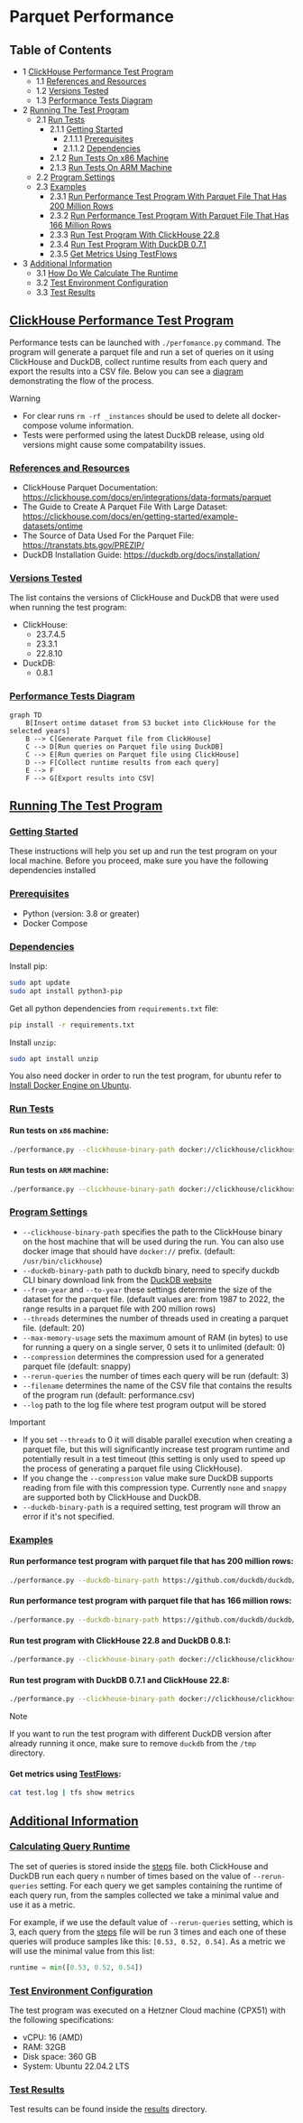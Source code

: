 # Parquet Performance

## Table of Contents

* 1 [ClickHouse Performance Test Program](#ClickHouse-Performance-Test-Program)
  * 1.1 [References and Resources](#references-and-resources)
  * 1.2 [Versions Tested](#versions-tested)
  * 1.3 [Performance Tests Diagram](#performance-tests-diagram)
* 2 [Running The Test Program](#running-the-test-program)
  * 2.1 [Run Tests](#run-tests)
    * 2.1.1 [Getting Started](#getting-started)
      * 2.1.1.1 [Prerequisites](#prerequisites)
      * 2.1.1.2 [Dependencies](#dependencies)
    * 2.1.2 [Run Tests On x86 Machine](#run-tests-on-x86-machine)
    * 2.1.3 [Run Tests On ARM Machine](#run-tests-on-arm-machine)
  * 2.2 [Program Settings](#program-settings)
  * 2.3 [Examples](#examples)
    * 2.3.1 [Run Performance Test Program With Parquet File That Has 200 Million Rows](#run-performance-test-program-with-parquet-file-that-has-200-million-rows)
    * 2.3.2 [Run Performance Test Program With Parquet File That Has 166 Million Rows](#run-performance-test-program-with-parquet-file-that-has-166-million-rows)
    * 2.3.3 [Run Test Program With ClickHouse 22.8](#run-test-program-with-clickhouse-228-and-duckdb-081)
    * 2.3.4 [Run Test Program With DuckDB 0.7.1](#run-test-program-with-duckdb-071)
    * 2.3.5 [Get Metrics Using TestFlows](#get-metrics-using-testflows)
* 3 [Additional Information](#additional-information)
  * 3.1 [How Do We Calculate The Runtime](#how-do-we-calculate-the-runtime)
  * 3.2 [Test Environment Configuration](#test-environment-configuration)
  * 3.3 [Test Results](#test-results)

## [ClickHouse Performance Test Program](#table-of-contents)

Performance tests can be launched with `./perfomance.py` command. The program will generate a parquet file and run 
a set of queries on it using ClickHouse and DuckDB, collect runtime results from each query and export the 
results into a CSV file. Below you can see a [diagram](#performance-tests-diagram) demonstrating the flow of the process.

> [!WARNING]
> - For clear runs `rm -rf _instances` should be used to delete all docker-compose volume information.
> - Tests were performed using the latest DuckDB release, using old versions might cause some compatability issues.


### [References and Resources](#table-of-contents)

* ClickHouse Parquet Documentation: https://clickhouse.com/docs/en/integrations/data-formats/parquet
* The Guide to Create A Parquet File With Large Dataset: https://clickhouse.com/docs/en/getting-started/example-datasets/ontime
* The Source of Data Used For the Parquet File: https://transtats.bts.gov/PREZIP/
* DuckDB Installation Guide: https://duckdb.org/docs/installation/


### [Versions Tested](#table-of-contents)

The list contains the versions of ClickHouse and DuckDB that were used when running the test program:

* ClickHouse:
  * 23.7.4.5
  * 23.3.1
  * 22.8.10
* DuckDB:
  * 0.8.1

### [Performance Tests Diagram](#table-of-contents)
```mermaid
graph TD
    B[Insert ontime dataset from S3 bucket into ClickHouse for the selected years]
    B --> C[Generate Parquet file from ClickHouse]
    C --> D[Run queries on Parquet file using DuckDB]
    C --> E[Run queries on Parquet file using ClickHouse]
    D --> F[Collect runtime results from each query]
    E --> F
    F --> G[Export results into CSV]
```

## [Running The Test Program](#table-of-contents)

### [Getting Started](#table-of-contents)

These instructions will help you set up and run the test program on your local machine. Before you proceed, 
make sure you have the following dependencies installed

### [Prerequisites](#table-of-contents)
* Python (version: 3.8 or greater)
* Docker Compose

### [Dependencies](#table-of-contents)

Install pip:
  ```bash
  sudo apt update
  sudo apt install python3-pip
  ```
Get all python dependencies from `requirements.txt` file:

```bash
pip install -r requirements.txt
```

Install `unzip`:

```bash
sudo apt install unzip
```

You also need docker in order to run the test program, for ubuntu refer to [Install Docker Engine on Ubuntu](https://docs.docker.com/engine/install/ubuntu/).

### [Run Tests](#table-of-contents)

#### Run tests on `x86` machine:

```bash
./performance.py --clickhouse-binary-path docker://clickhouse/clickhouse-server:23.7.4.5-alpine --clickhouse-version 23.7.4.5 --duckdb-binary-path https://github.com/duckdb/duckdb/releases/download/v0.8.1/duckdb_cli-linux-amd64.zip 
```

#### Run tests on `ARM` machine:

```bash
./performance.py --clickhouse-binary-path docker://clickhouse/clickhouse-server:23.7.4.5-alpine --clickhouse-version 23.7.4.5 --duckdb-binary-path https://github.com/duckdb/duckdb/releases/download/v0.8.1/duckdb_cli-linux-aarch64.zip 
```

### [Program Settings](#table-of-contents)

- `--clickhouse-binary-path` specifies the path to the ClickHouse binary on the host machine that will be used during the run. You can also use docker image that should have `docker://` prefix. (default: `/usr/bin/clickhouse`)
- `--duckdb-binary-path` path to duckdb binary, need to specify duckdb CLI binary download link from the [DuckDB website]
- `--from-year` and `--to-year` these settings determine the size of the dataset for the parquet file. (default values are: from 1987 to 2022, the range results in a parquet file with 200 million rows)
- `--threads` determines the number of threads used in creating a parquet file. (default: 20)
- `--max-memory-usage` sets the maximum amount of RAM (in bytes) to use for running a query on a single server, 0 sets it to unlimited (default: 0)
- `--compression` determines the compression used for a generated parquet file (default: snappy)
- `--rerun-queries` the number of times each query will be run (default: 3)
- `--filename` determines the name of the CSV file that contains the results of the program run (default: performance.csv)
- `--log` path to the log file where test program output will be stored


> [!IMPORTANT] 
> - If you set `--threads` to 0 it will disable parallel execution when creating a parquet file, but this will significantly increase test program runtime and potentially result in a test timeout (this setting is only used to speed up the process of generating a parquet file using ClickHouse).
> - If you change the `--compression` value make sure DuckDB supports reading from file with this compression type. Currently `none` and `snappy` are supported both by ClickHouse and DuckDB.
> - `--duckdb-binary-path` is a required setting, test program will throw an error if it's not specified. 

### [Examples](#table-of-contents)

#### Run performance test program with parquet file that has 200 million rows:

```bash
./performance.py --duckdb-binary-path https://github.com/duckdb/duckdb/releases/download/v0.8.1/duckdb_cli-linux-amd64.zip --clickhouse-binary-path docker://clickhouse/clickhouse-server:23.7.4.5-alpine --clickhouse-version 23.7.4.5 --to-year 2022 
```

#### Run performance test program with parquet file that has 166 million rows:

```bash
./performance.py --duckdb-binary-path https://github.com/duckdb/duckdb/releases/download/v0.8.1/duckdb_cli-linux-amd64.zip --clickhouse-binary-path docker://clickhouse/clickhouse-server:23.7.4.5-alpine --clickhouse-version 23.7.4.5 --to-year 2015 
```

#### Run test program with ClickHouse 22.8 and DuckDB 0.8.1:
```bash
./performance.py --clickhouse-binary-path docker://clickhouse/clickhouse-server:22.8 --clickhouse-version 22.8 --duckdb-binary-path https://github.com/duckdb/duckdb/releases/download/v0.8.1/duckdb_cli-linux-amd64.zip 
```

#### Run test program with DuckDB 0.7.1 and ClickHouse 22.8:
```bash
./performance.py --clickhouse-binary-path docker://clickhouse/clickhouse-server:22.8 --clickhouse-version 22.8 --duckdb-binary-path https://github.com/duckdb/duckdb/releases/download/v0.7.1/duckdb_cli-linux-amd64.zip 
```
> [!NOTE]
> If you want to run the test program with different DuckDB version after already running it once, make sure to remove `duckdb` from the `/tmp` directory.

#### Get metrics using [TestFlows]:
```bash
cat test.log | tfs show metrics
```

## [Additional Information](#table-of-contents)

### [Calculating Query Runtime](#table-of-contents)
The set of queries is stored inside the [steps] file. both ClickHouse and DuckDB run each query `n` number of times based on the value of `--rerun-queries` setting.
For each query we get samples containing the runtime of each query run, from the samples collected we take a minimal value and use it as a metric. 

For example, if we use the default value of `--rerun-queries` setting, which is 3, each query from the [steps] 
file will be run 3 times and each one of these queries will produce samples like this: `[0.53, 0.52, 0.54]`. As a metric we will use the minimal value from this list:
```python
runtime = min([0.53, 0.52, 0.54])
```
### [Test Environment Configuration](#table-of-contents)

The test program was executed on a Hetzner Cloud machine (CPX51) with the following specifications:

- vCPU: 16 (AMD)
- RAM: 32GB
- Disk space: 360 GB
- System: Ubuntu 22.04.2 LTS

### [Test Results](#table-of-contents)

Test results can be found inside the [results] directory.

[TestFlows]: https://testflows.com/
[steps]: https://github.com/Altinity/clickhouse-regression/blob/main/parquet/performance/tests/duckdb/steps.py
[DuckDB website]: https://duckdb.org/docs/installation/
[ontime airlines dataset]: https://clickhouse.com/docs/en/getting-started/example-datasets/ontime
[results]: https://github.com/Altinity/clickhouse-regression/tree/main/parquet/performance/results

